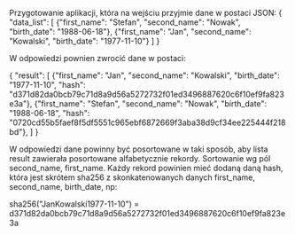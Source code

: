 
Przygotowanie aplikacji, która na wejściu przyjmie dane w postaci JSON:
{
    "data_list": [
        {"first_name": "Stefan", "second_name": "Nowak", "birth_date":
            "1988-06-18"},
        {"first_name": "Jan", "second_name": "Kowalski", "birth_date":
            "1977-11-10"}
    ]
}


W odpowiedzi pownien zwrocić dane w postaci:


{
    "result": [
        {"first_name": "Jan", "second_name": "Kowalski", "birth_date":
            "1977-11-10", "hash":
             "d371d82da0bcb79c71d8a9d56a5272732f01ed3496887620c6f10ef9fa823e3a"},
        {"first_name": "Stefan", "second_name": "Nowak", "birth_date":
            "1988-06-18", "hash":
             "0720cd55b5faef8f5df5551c965ebf6872669f3aba38d9cf34ee225444f218bd"},
    ]
}


W odpowiedzi dane powinny być posortowane w taki sposób, aby lista 
result zawierała posortowane alfabetycznie rekordy. Sortowanie wg pól 
second_name, first_name. Każdy rekord powinien mieć dodaną daną hash, 
która jest skrótem sha256 z skonkatenowanych danych first_name, 
second_name, birth_date, np:

sha256("JanKowalski1977-11-10") = 
d371d82da0bcb79c71d8a9d56a5272732f01ed3496887620c6f10ef9fa823e3a
